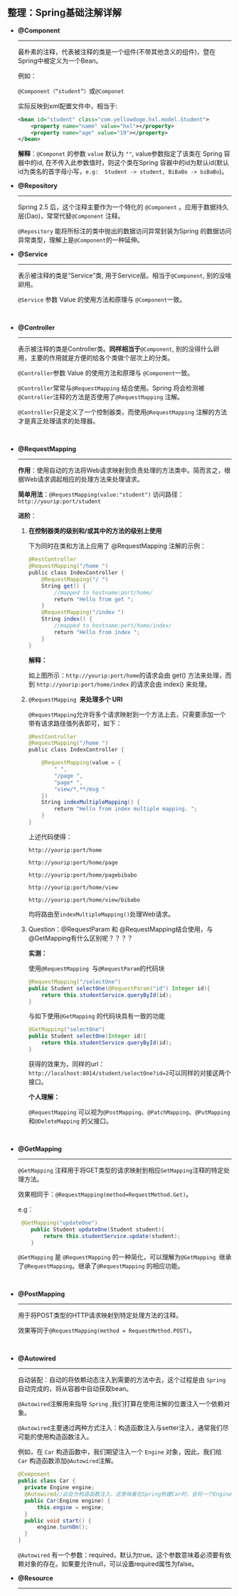 ## 整理：Spring基础注解详解

+ **@Component**

  ---

  最朴素的注释，代表被注释的类是一个组件(不带其他含义的组件)，暨在Spring中被定义为一个Bean。

  例如：

  `@Component（“student”）`或`@Componet` 

  实际反映到xml配置文件中，相当于:

  ```xml
  <bean id="student" class="com.yellowdoge.hxl.model.Student">
      <property name="name" value="hxl"></property>
      <property name="age" value="19"></property>
  </bean>
  ```

  **解释**：`@Componet` 的参数 `value` 默认为 `""`, value参数指定了该类在 Spring 容器中的id, 在不传入此参数值时，则这个类在Spring 容器中的id为默认id(默认id为类名的首字母小写，`e.g:  Student -> student, BiBaBo -> biBaBo`)。

     

+ **@Repository**

  ---

  Spring 2.5 后，这个注释主要作为一个特化的 `@Component` 。应用于数据持久层(Dao)，常常代替`@Component`  注释。

  `@Repository` 能将所标注的类中抛出的数据访问异常封装为Spring 的数据访问异常类型，理解上是`@Component`的一种延伸。

   

+ **@Service**

  ---

  表示被注释的类是“Service”类, 用于Service层。相当于`@Component`, 别的没啥卵用。

  `@Service` 参数 Value 的使用方法和原理与 `@Component`一致。

​    

+ **@Controller**

  ---

  表示被注释的类是Controller类。**同样相当于**`@Component`, 别的没得什么卵用，主要的作用就是方便的给各个类做个层次上的分类。

  `@Controller`参数 Value 的使用方法和原理与 `@Component`一致。

  `@Controller`常常与`@RequestMapping` 结合使用。Spring 将会检测被`@Controller`注释的方法是否使用了`@RequestMapping` 注解。

  `@Controller`只是定义了一个控制器类，而使用`@RequestMapping` 注解的方法才是真正处理请求的处理器。

​     

+ **@RequestMapping**

  ---

  **作用**：使用自动的方法将Web请求映射到负责处理的方法类中。简而言之，根据Web请求调起相应的处理方法来处理请求。

  **简单用法**：`@RequestMapping(value:"student")`  访问路径：`http://yourip:port/student`

  **进阶**：

  1. **在控制器类的级别和/或其中的方法的级别上使用**

     下为同时在类和方法上应用了 @RequestMapping 注解的示例：

     ```java
     @RestController
     @RequestMapping("/home ")
     public class IndexController {
         @RequestMapping("/ ")
         String get() {
             //mapped to hostname:port/home/
             return "Hello from get ";
         }
         @RequestMapping("/index ")
         String index() {
             //mapped to hostname:port/home/index/
             return "Hello from index ";
         }
     }
     ```

     **解释：**

     如上图所示：`http://yourip:port/home`的请求会由 get() 方法来处理，而到 `http://yourip:port/home/index` 的请求会由 index() 来处理。

  2. `@RequestMapping `**来处理多个 URI**

     `@RequestMapping`允许将多个请求映射到一个方法上去，只需要添加一个带有请求路径值列表即可，如下：

     ```java
     @RestController
     @RequestMapping("/home ")
     public class IndexController {
     
         @RequestMapping(value = {
             " ",
             "/page ",
             "page* ",
             "view/*,**/msg "
         })
         String indexMultipleMapping() {
             return "Hello from index multiple mapping. ";
         }
     }
     ```

     上述代码使得：

     `http://yourip:port/home`

     `http://yourip:port/home/page`

     `http://yourip:port/home/pagebibabo`

     `http://yourip:port/home/view`

     `http://yourip:port/home/view/bibabo`

     均将路由至`indexMultipleMapping()`处理Web请求。

     

  3. Question：@RequestParam 和 @RequestMapping结合使用，与@GetMapping有什么区别呢？？？？

     **实测：**

     使用`@RequestMapping `与`@RequestParam`的代码块

     ```java
     @RequestMapping("/selectOne")
     public Student selectOne(@RequestParam("id") Integer id){
         return this.studentService.queryById(id);
     }
     ```

     与如下使用`@GetMapping` 的代码块具有一致的功能

     ```java
     @GetMapping("selectOne")
     public Student selectOne(Integer id){
         return this.studentService.queryById(id);
     }
     ```

     获得的效果为，同样的url：`http://localhost:8014/student/selectOne?id=2`可以同样的对接这两个接口。

     **个人理解：**

     `@RequestMapping` 可以视为`@PostMapping`、`@PatchMapping`、`@PutMapping`和`@DeleteMapping` 的父接口。

     ​    

+ **@GetMapping**

  ---

  `@GetMapping`  注释用于将GET类型的请求映射到相应`GetMapping`注释的特定处理方法。

  效果相同于：`@RequestMapping(method=RequestMethod.Get)`。

  e.g：

  ```java
   @GetMapping("updateOne")
      public Student updateOne(Student student){
          return this.studentService.update(student);
      }
  ```

  

  `@GetMapping` 是 `@RequestMapping` 的一种简化，可以理解为`@GetMapping `继承了`@RequestMapping`。继承了`@RequestMapping` 的相应功能。

  ​    

+ **@PostMapping**

  ---

  用于将POST类型的HTTP请求映射到特定处理方法的注释。

  效果等同于`@RequestMapping(method = RequestMethod.POST)`。

  ​    

+ **@Autowired**

  ---

  自动装配：自动的将依赖动态注入到需要的方法中去，这个过程是由 `Spring` 自动完成的，将从容器中自动获取bean。

  `@Autowired`注解用来指导 `Spring` ,我们打算在使用注解的位置注入一个依赖对象。

  `@Autowired`主要通过两种方式注入：构造函数注入与setter注入，通常我们尽可能的使用构造函数注入。

   例如，在 `Car` 构造函数中，我们期望注入一个 `Engine` 对象，因此，我们给 `Car` 构造函数添加`@Autowired`注解。

  ```java
  @Component
  public class Car {
    private Engine engine;
    @Autowired//此处为构造函数注入，这意味着在Spring构建Car时，会将一个Engine对象注入
    public Car(Engine engine) {
        this.engine = engine;
    }
    public void start() {
        engine.turnOn();
    }
  }
  ```

  `@Autowired` 有一个参数：required，默认为true。这个参数意味着必须要有依赖对象的存在。如果要允许null，可以设置required属性为false。

  

+ **@Resource** 

  ---

  

